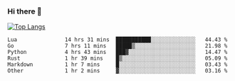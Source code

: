 ### Hi there 👋

<!--
**3Xpl0it3r/3Xpl0it3r** is a ✨ _special_ ✨ repository because its `README.md` (this file) appears on your GitHub profile.

Here are some ideas to get you started:

- 🔭 I’m currently working on ...
- 🌱 I’m currently learning ...
- 👯 I’m looking to collaborate on ...
- 🤔 I’m looking for help with ...
- 💬 Ask me about ...
- 📫 How to reach me: ...
- 😄 Pronouns: ...
- ⚡ Fun fact: ...
-->


[![Top Langs](https://github-readme-stats.vercel.app/api/top-langs/?username=3Xpl0it3r&layout=compact)](https://github.com/3Xpl0it3r/3Xpl0it3r)

<!--START_SECTION:waka-->

```text
Lua               14 hrs 31 mins  ███████████░░░░░░░░░░░░░░   44.43 %
Go                7 hrs 11 mins   █████▒░░░░░░░░░░░░░░░░░░░   21.98 %
Python            4 hrs 43 mins   ███▓░░░░░░░░░░░░░░░░░░░░░   14.47 %
Rust              1 hr 39 mins    █▒░░░░░░░░░░░░░░░░░░░░░░░   05.09 %
Markdown          1 hr 7 mins     █░░░░░░░░░░░░░░░░░░░░░░░░   03.43 %
Other             1 hr 2 mins     ▓░░░░░░░░░░░░░░░░░░░░░░░░   03.16 %
```

<!--END_SECTION:waka-->
